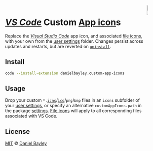 <img src="icon.png" align="right" width="9%">

_[VS Code]_ Custom [App icon]s
==============================
Replace the _[Visual Studio Code][vs code]_ app icon, and associated [file icons][`icns`],
with your own from the [user settings] folder.
Changes persist across updates and restarts, but are reverted on [`uninstall`].

## Install
~~~ sh
code --install-extension danielbayley.custom-app-icons
~~~

Usage
-----
Drop your custom `*.`[`icns`]/[`ico`]/`png`/`bmp` files in an `icons` subfolder of your [user settings],
or specify an alternative `customAppIcons.path` in the package [settings].
[File icons][`icns`] will apply to all corresponding files associated with VS Code.

License
-------
[MIT] © [Daniel Bayley]

[MIT]:                LICENSE.md
[Daniel Bayley]:      https://github.com/danielbayley

[vs code]:            https://code.visualstudio.com
[settings]:           https://code.visualstudio.com/docs/getstarted/settings
[user settings]:      https://code.visualstudio.com/docs/getstarted/settings#_settings-file-locations
[`uninstall`]:        https://code.visualstudio.com/docs/editor/extension-marketplace#_uninstall-an-extension

[app icon]:           https://github.com/microsoft/vscode/blob/main/resources/darwin/code.icns
[`icns`]:             https://github.com/microsoft/vscode/tree/main/resources/darwin
[`ico`]:              https://github.com/microsoft/vscode/tree/main/resources/win32
